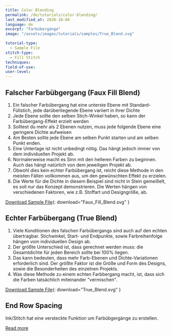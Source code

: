 ```yaml
---
title: Color Blending
permalink: /de/tutorials/color-blending/
last_modified_at: 2020-10-04
language: de
excerpt: "Farbübergänge"
image: "/assets/images/tutorials/samples/True_Blend.svg"

tutorial-type:
  - Sample File
stitch-type: 
  - Fill Stitch
techniques:
field-of-use:
user-level:
---
```

## Falscher Farbübgergang (Faux Fill Blend)

1. Ein falscher Farbübergang hat eine unterste Ebene mit Standard-Füllstich, jede darüberliegende Ebene variiert in ihrer Dichte
2. Jede Ebene sollte den selben Stich-Winkel haben, so kann der Farbübergang-Effekt erzielt werden
3. Solltest du mehr als 2 Ebenen nutzen, muss jede folgende Ebene eine geringere Dichte aufweisen
4. Am Besten sollte jede Ebene am selben Punkt starten und am selben Punkt enden.
5. Eine Unterlage ist nicht unbedingt nötig. Das hängt jedoch immer von dem individuellen Projekt ab.
6. Normalerweise macht es Sinn mit den helleren Farben zu beginnen. Auch das hängt natürlich von dem jeweiligen Projekt ab.
7. Obwohl dies kein echter Farbübergang ist, reicht diese Methode in den meisten Fällen vollkommen aus, um den gewünschten Effekt zu erzielen.
8. Die Werte für die Dichte in diesem Beispiel sind nicht in Stein gemeißelt, es soll nur das Konzept demonstrieren. Die Werten hängen von verschiedenen Faktoren, wie z.B. Stoffart und Designgröße, ab.

[Download Sample File](/assets/images/tutorials/samples/Faux_Fill_Blend.svg){: download="Faux_Fill_Blend.svg" }

## Echter Farbübergang (True Blend)

1. Viele Konditionen des falschen Farbübergangs sind auch auf den echten übertragbar.  Stichwinkel, Start- und Endpunkte, sowie Farbreihenfolge hängen vom individuellen Design ab.
2. Der größte Unterschied ist, dass gerechnet werden muss: die Gesamtdichte für jeden Bereich sollte bei 100% liegen.
3. Das kann bedeuten, dass mehr Farb-Ebenen und Dichte-Variationen erforderlich sind. Der größte Faktor ist die Größe und Form des Designs, sowie die Besonderheiten des einzelnen Projekts.
4. Was diese Methode zu einem echten Farbbergang macht, ist, dass sich die Farben tatsächlich miteinander "vermischen".

[Download Sample File](/assets/images/tutorials/samples/True_Blend.svg){: download="True_Blend.svg" }

## End Row Spacing

Ink/Stitch hat eine versteckte Funktion um Farbübgergänge zu erstellen.

[Read more](/de/docs/features/#color-blending)
